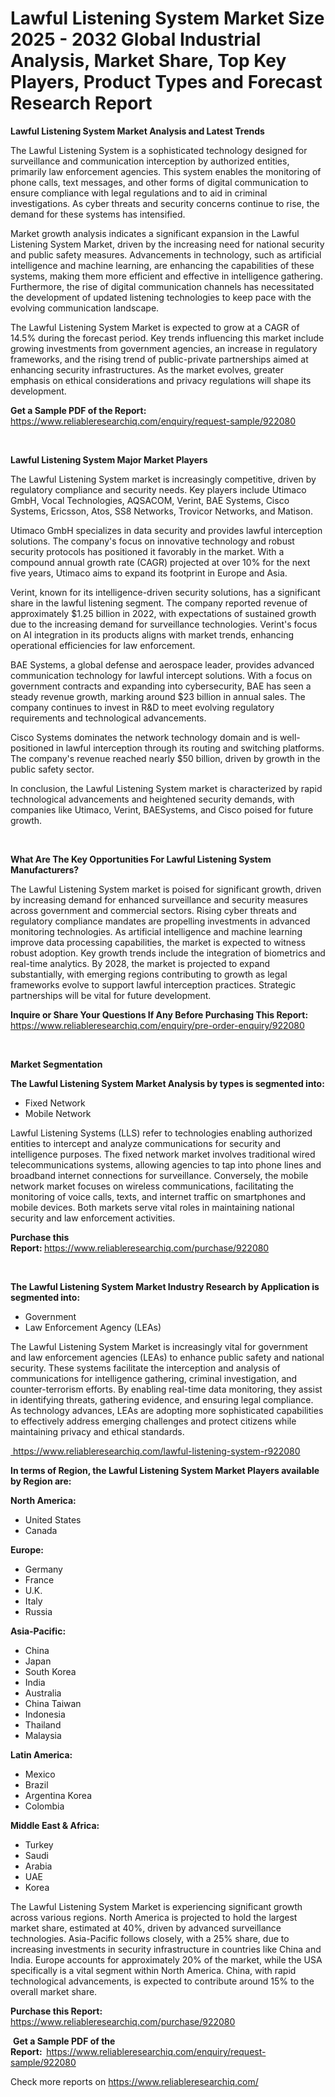 <p><h1>Lawful Listening System Market Size 2025 - 2032 Global Industrial Analysis, Market Share, Top Key Players, Product Types and Forecast Research Report</h1></p><p><strong>Lawful Listening System Market Analysis and Latest Trends</strong></p>
<p><p>The Lawful Listening System is a sophisticated technology designed for surveillance and communication interception by authorized entities, primarily law enforcement agencies. This system enables the monitoring of phone calls, text messages, and other forms of digital communication to ensure compliance with legal regulations and to aid in criminal investigations. As cyber threats and security concerns continue to rise, the demand for these systems has intensified.</p><p>Market growth analysis indicates a significant expansion in the Lawful Listening System Market, driven by the increasing need for national security and public safety measures. Advancements in technology, such as artificial intelligence and machine learning, are enhancing the capabilities of these systems, making them more efficient and effective in intelligence gathering. Furthermore, the rise of digital communication channels has necessitated the development of updated listening technologies to keep pace with the evolving communication landscape.</p><p>The Lawful Listening System Market is expected to grow at a CAGR of 14.5% during the forecast period. Key trends influencing this market include growing investments from government agencies, an increase in regulatory frameworks, and the rising trend of public-private partnerships aimed at enhancing security infrastructures. As the market evolves, greater emphasis on ethical considerations and privacy regulations will shape its development.</p></p>
<p><strong>Get a Sample PDF of the Report:&nbsp;</strong> <a href="https://www.reliableresearchiq.com/enquiry/request-sample/922080?utm_campaign=3026&utm_medium=2&utm_source=Github&utm_content=ia&utm_term=07032025&utm_id=lawful-listening-system">https://www.reliableresearchiq.com/enquiry/request-sample/922080</a></p>
<p>&nbsp;</p>
<p><strong>Lawful Listening System Major Market Players</strong></p>
<p><p>The Lawful Listening System market is increasingly competitive, driven by regulatory compliance and security needs. Key players include Utimaco GmbH, Vocal Technologies, AQSACOM, Verint, BAE Systems, Cisco Systems, Ericsson, Atos, SS8 Networks, Trovicor Networks, and Matison.</p><p>Utimaco GmbH specializes in data security and provides lawful interception solutions. The company's focus on innovative technology and robust security protocols has positioned it favorably in the market. With a compound annual growth rate (CAGR) projected at over 10% for the next five years, Utimaco aims to expand its footprint in Europe and Asia.</p><p>Verint, known for its intelligence-driven security solutions, has a significant share in the lawful listening segment. The company reported revenue of approximately $1.25 billion in 2022, with expectations of sustained growth due to the increasing demand for surveillance technologies. Verint's focus on AI integration in its products aligns with market trends, enhancing operational efficiencies for law enforcement.</p><p>BAE Systems, a global defense and aerospace leader, provides advanced communication technology for lawful intercept solutions. With a focus on government contracts and expanding into cybersecurity, BAE has seen a steady revenue growth, marking around $23 billion in annual sales. The company continues to invest in R&D to meet evolving regulatory requirements and technological advancements.</p><p>Cisco Systems dominates the network technology domain and is well-positioned in lawful interception through its routing and switching platforms. The company's revenue reached nearly $50 billion, driven by growth in the public safety sector.</p><p>In conclusion, the Lawful Listening System market is characterized by rapid technological advancements and heightened security demands, with companies like Utimaco, Verint, BAESystems, and Cisco poised for future growth.</p></p>
<p>&nbsp;</p>
<p><strong>What Are The Key Opportunities For Lawful Listening System Manufacturers?</strong></p>
<p><p>The Lawful Listening System market is poised for significant growth, driven by increasing demand for enhanced surveillance and security measures across government and commercial sectors. Rising cyber threats and regulatory compliance mandates are propelling investments in advanced monitoring technologies. As artificial intelligence and machine learning improve data processing capabilities, the market is expected to witness robust adoption. Key growth trends include the integration of biometrics and real-time analytics. By 2028, the market is projected to expand substantially, with emerging regions contributing to growth as legal frameworks evolve to support lawful interception practices. Strategic partnerships will be vital for future development.</p></p>
<p><strong>Inquire or Share Your Questions If Any Before Purchasing This Report:</strong> <a href="https://www.reliableresearchiq.com/enquiry/pre-order-enquiry/922080?utm_campaign=3026&utm_medium=2&utm_source=Github&utm_content=ia&utm_term=07032025&utm_id=lawful-listening-system">https://www.reliableresearchiq.com/enquiry/pre-order-enquiry/922080</a></p>
<p>&nbsp;</p>
<p><strong>Market Segmentation</strong></p>
<p><strong>The Lawful Listening System Market Analysis by types is segmented into:</strong></p>
<p><ul><li>Fixed Network</li><li>Mobile Network</li></ul></p>
<p><p>Lawful Listening Systems (LLS) refer to technologies enabling authorized entities to intercept and analyze communications for security and intelligence purposes. The fixed network market involves traditional wired telecommunications systems, allowing agencies to tap into phone lines and broadband internet connections for surveillance. Conversely, the mobile network market focuses on wireless communications, facilitating the monitoring of voice calls, texts, and internet traffic on smartphones and mobile devices. Both markets serve vital roles in maintaining national security and law enforcement activities.</p></p>
<p><strong>Purchase this Report:&nbsp;</strong><a href="https://www.reliableresearchiq.com/purchase/922080?utm_campaign=3026&utm_medium=2&utm_source=Github&utm_content=ia&utm_term=07032025&utm_id=lawful-listening-system">https://www.reliableresearchiq.com/purchase/922080</a></p>
<p>&nbsp;</p>
<p><strong>The Lawful Listening System Market Industry Research by Application is segmented into:</strong></p>
<p><ul><li>Government</li><li>Law Enforcement Agency (LEAs)</li></ul></p>
<p><p>The Lawful Listening System Market is increasingly vital for government and law enforcement agencies (LEAs) to enhance public safety and national security. These systems facilitate the interception and analysis of communications for intelligence gathering, criminal investigation, and counter-terrorism efforts. By enabling real-time data monitoring, they assist in identifying threats, gathering evidence, and ensuring legal compliance. As technology advances, LEAs are adopting more sophisticated capabilities to effectively address emerging challenges and protect citizens while maintaining privacy and ethical standards.</p></p>
<p><a href="https://www.reliableresearchiq.com/lawful-listening-system-r922080?utm_campaign=3026&utm_medium=2&utm_source=Github&utm_content=ia&utm_term=07032025&utm_id=lawful-listening-system">&nbsp;https://www.reliableresearchiq.com/lawful-listening-system-r922080</a></p>
<p><strong>In terms of Region, the Lawful Listening System Market Players available by Region are:</strong></p>
<p>
    <p> <strong> North America: </strong>
        <ul>
            <li>United States</li>
            <li>Canada</li>
        </ul>
        </p> 
    <p> <strong> Europe: </strong>
        <ul>
            <li>Germany</li>
            <li>France</li>
            <li>U.K.</li>
            <li>Italy</li>
            <li>Russia</li>
        </ul>
        </p> 
    <p> <strong> Asia-Pacific: </strong>
        <ul>
            <li>China</li>
            <li>Japan</li>
            <li>South Korea</li>
            <li>India</li>
            <li>Australia</li>
            <li>China Taiwan</li>
            <li>Indonesia</li>
            <li>Thailand</li>
            <li>Malaysia</li>
        </ul>
        </p> 
    <p> <strong> Latin America: </strong>
        <ul>
            <li>Mexico</li>
            <li>Brazil</li>
            <li>Argentina Korea</li>
            <li>Colombia</li>
        </ul>
        </p> 
    <p> <strong> Middle East & Africa: </strong>
        <ul>
            <li>Turkey</li>
            <li>Saudi</li>
            <li>Arabia</li>
            <li>UAE</li>
            <li>Korea</li>
        </ul>
    </p>
    </p>
<p><p>The Lawful Listening System Market is experiencing significant growth across various regions. North America is projected to hold the largest market share, estimated at 40%, driven by advanced surveillance technologies. Asia-Pacific follows closely, with a 25% share, due to increasing investments in security infrastructure in countries like China and India. Europe accounts for approximately 20% of the market, while the USA specifically is a vital segment within North America. China, with rapid technological advancements, is expected to contribute around 15% to the overall market share.</p></p>
<p><strong>Purchase this Report: </strong><a href="https://www.reliableresearchiq.com/purchase/922080?utm_campaign=3026&utm_medium=2&utm_source=Github&utm_content=ia&utm_term=07032025&utm_id=lawful-listening-system">https://www.reliableresearchiq.com/purchase/922080</a></p>
<p>&nbsp;<strong>Get a Sample PDF of the Report:&nbsp;&nbsp;</strong><a href="https://www.reliableresearchiq.com/enquiry/request-sample/922080?utm_campaign=3026&utm_medium=2&utm_source=Github&utm_content=ia&utm_term=07032025&utm_id=lawful-listening-system">https://www.reliableresearchiq.com/enquiry/request-sample/922080</a></p>
<p><strong></strong></p>
<p>Check more reports on <a href="https://www.reliableresearchiq.com/?utm_campaign=3026&utm_medium=2&utm_source=Github&utm_content=ia&utm_term=07032025&utm_id=lawful-listening-system">https://www.reliableresearchiq.com/</a></p>